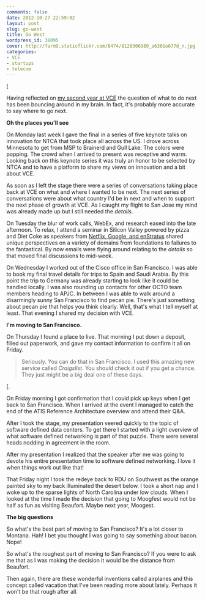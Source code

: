 ```yaml
---
comments: false
date: 2012-10-27 22:59:02
layout: post
slug: go-west
title: Go West
wordpress_id: 38095
cover: http://farm9.staticflickr.com/8474/8120306989_a6301e677d_n.jpg
categories:
- VCE
- startups
- telecom
---
```


[

Having reflected on [my second year at VCE](http://fudge.org/my-second-year/) the question of what to do next has been bouncing around in my brain. In fact, it's probably more accurate to say where to go next.

**Oh the places you'll see**

On Monday last week I gave the final in a series of five keynote talks on innovation for NTCA that took place all across the US. I drove across Minnesota to get from MSP to Brainerd and Gull Lake. The colors were popping. The crowd when I arrived to present was receptive and warm. Looking back on this keynote series it was truly an honor to be selected by NTCA and to have a platform to share my views on innovation and a bit about VCE.

As soon as I left the stage there were a series of conversations taking place back at VCE on what and where I wanted to be next. The next series of conversations were about what country I'd be in next and when to support the next phase of growth at VCE. As I caught my flight to San Jose my mind was already made up but I still needed the _details_.

On Tuesday the blur of work calls, WebEx, and research eased into the late afternoon. To relax, I attend a seminar in Silicon Valley powered by pizza and Diet Coke as speakers from [Netflix, Google, and enStratus](http://svforum.org/index.cfm?fuseaction=Calendar.eventDetail&eventID=14056) shared unique perspectives on a variety of domains from foundations to failures to the fantastical. By now emails were flying around relating to the _details_ so that moved final discussions to mid-week.

On Wednesday I worked out of the Cisco office in San Francisco. I was able to book my final travel details for trips to Spain and Saudi Arabia. By this point the trip to Germany was already starting to look like it could be handled locally. I was also rounding up contacts for other OCTO team members heading to APJC. In between I was able to walk around a disarmingly sunny San Francisco to find pecan pie. There's just something about pecan pie that helps you think clearly. Well, that's what I tell myself at least. That evening I shared my decision with VCE.

**I'm moving to San Francisco.**

On Thursday I found a place to live. That morning I put down a deposit, filled out paperwork, and gave my contact information to confirm it all on Friday.


> Seriously. You can do that in San Francisco. I used this amazing new service called _Craigslist_. You should check it out if you get a chance. They just might be a big deal one of these days.


[.

On Friday morning I got confirmation that I could pick up keys when I get back to San Francisco. When I arrived at the event I managed to catch the end of the ATIS Reference Architecture overview and attend their Q&A.

After I took the stage, my presentation veered quickly to the topic of software defined data centers. To get there I started with a light overview of what software defined networking is part of that puzzle. There were several heads nodding in agreement in the room.

After my presentation I realized that the speaker after me was going to devote his entire presentation time to software defined networking. I love it when things work out like that!

That Friday night I took the redeye back to RDU on Southwest as the orange painted sky to my back illuminated the desert below. I took a short nap and I woke up to the sparse lights of North Carolina under low clouds. When I looked at the time I made the decision that going to Moogfest would not be half as fun as visiting Beaufort. Maybe next year, Moogest.

**The big questions**

So what's the best part of moving to San Francisco? It's a lot closer to Montana. Hah! I bet you thought I was going to say something about bacon. Nope!

So what's the roughest part of moving to San Francisco? If you were to ask me that as I was making the decision it would be the distance from Beaufort.

Then again, there are these wonderful inventions called airplanes and this concept called vacation that I've been reading more about lately. Perhaps it won't be that rough after all.
